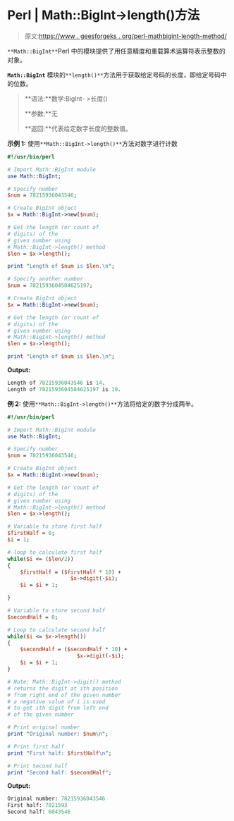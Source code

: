 # Perl | Math::BigInt->length()方法

> 原文:[https://www . geesforgeks . org/perl-mathbigint-length-method/](https://www.geeksforgeeks.org/perl-mathbigint-length-method/)

`**Math::BigInt**`Perl 中的模块提供了用任意精度和重载算术运算符表示整数的对象。

**`Math::BigInt`** 模块的`**length()**`方法用于获取给定号码的长度，即给定号码中的位数。

> **语法:**数学:BigInt- >长度()
> 
> **参数:**无
> 
> **返回:**代表给定数字长度的整数值。

**示例 1:** 使用`**Math::BigInt->length()**`方法对数字进行计数

```perl
#!/usr/bin/perl 

# Import Math::BigInt module
use Math::BigInt;

# Specify number
$num = 78215936043546;

# Create BigInt object
$x = Math::BigInt->new($num);

# Get the length (or count of 
# digits) of the
# given number using
# Math::BigInt->length() method
$len = $x->length();

print "Length of $num is $len.\n";

# Specify another number
$num = 7821593604584625197;

# Create BigInt object
$x = Math::BigInt->new($num);

# Get the length (or count of 
# digits) of the
# given number using
# Math::BigInt->length() method
$len = $x->length();

print "Length of $num is $len.\n";
```

**Output:**

```perl
Length of 78215936043546 is 14.
Length of 7821593604584625197 is 19.

```

**例 2:** 使用`**Math::BigInt->length()**`方法将给定的数字分成两半。

```perl
#!/usr/bin/perl 

# Import Math::BigInt module
use Math::BigInt;

# Specify number
$num = 78215936043546;

# Create BigInt object
$x = Math::BigInt->new($num);

# Get the length (or count of 
# digits) of the
# given number using
# Math::BigInt->length() method
$len = $x->length(); 

# Variable to store first half
$firstHalf = 0;
$i = 1;

# loop to calculate first half
while($i <= ($len/2))
{
    $firstHalf = ($firstHalf * 10) + 
                    $x->digit(-$i);
    $i = $i + 1;

}

# Variable to store second half
$secondHalf = 0;

# Loop to calculate second half
while($i <= $x->length())
{
    $secondHalf = ($secondHalf * 10) + 
                      $x->digit(-$i);
    $i = $i + 1;
}

# Note: Math::BigInt->digit() method
# returns the digit at ith position 
# from right end of the given number
# a negative value of i is used
# to get ith digit from left end 
# of the given number

# Print original number
print "Original number: $num\n";

# Print first half
print "First half: $firstHalf\n";

# Print Second half
print "Second half: $secondHalf";
```

**Output:**

```perl
Original number: 78215936043546
First half: 7821593
Second half: 6043546

```
